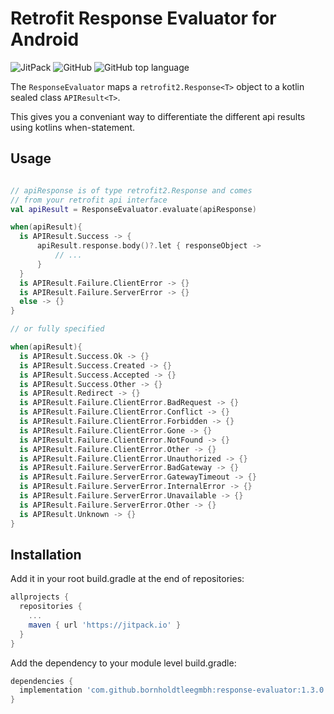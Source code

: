 # Retrofit Response Evaluator for Android

![JitPack](https://img.shields.io/jitpack/version/com.github.bornholdtleegmbh/response-evaluator?color=%23cdb83&style=for-the-badge)
![GitHub](https://img.shields.io/github/license/bornholdtleegmbh/response-evaluator?color=%230087ff&style=for-the-badge)
![GitHub top language](https://img.shields.io/github/languages/top/bornholdtleegmbh/response-evaluator?color=%23875dff&style=for-the-badge)

The `ResponseEvaluator` maps a `retrofit2.Response<T>` object to a kotlin sealed class `APIResult<T>`.

This gives you a conveniant way to differentiate the different api results using kotlins when-statement.

## Usage

```kotlin

// apiResponse is of type retrofit2.Response and comes 
// from your retrofit api interface
val apiResult = ResponseEvaluator.evaluate(apiResponse)

when(apiResult){
  is APIResult.Success -> {
      apiResult.response.body()?.let { responseObject ->
          // ...
      }
  }
  is APIResult.Failure.ClientError -> {}
  is APIResult.Failure.ServerError -> {}
  else -> {}
}

// or fully specified

when(apiResult){
  is APIResult.Success.Ok -> {}
  is APIResult.Success.Created -> {}
  is APIResult.Success.Accepted -> {}
  is APIResult.Success.Other -> {}
  is APIResult.Redirect -> {}
  is APIResult.Failure.ClientError.BadRequest -> {}
  is APIResult.Failure.ClientError.Conflict -> {}
  is APIResult.Failure.ClientError.Forbidden -> {}
  is APIResult.Failure.ClientError.Gone -> {}
  is APIResult.Failure.ClientError.NotFound -> {}
  is APIResult.Failure.ClientError.Other -> {}
  is APIResult.Failure.ClientError.Unauthorized -> {}
  is APIResult.Failure.ServerError.BadGateway -> {}
  is APIResult.Failure.ServerError.GatewayTimeout -> {}
  is APIResult.Failure.ServerError.InternalError -> {}
  is APIResult.Failure.ServerError.Unavailable -> {}
  is APIResult.Failure.ServerError.Other -> {}
  is APIResult.Unknown -> {}
}
````

## Installation

Add it in your root build.gradle at the end of repositories:
```gradle
allprojects {
  repositories {
    ...
    maven { url 'https://jitpack.io' }
  }
}
```

Add the dependency to your module level build.gradle:
```gradle
dependencies {
  implementation 'com.github.bornholdtleegmbh:response-evaluator:1.3.0'
}
```
